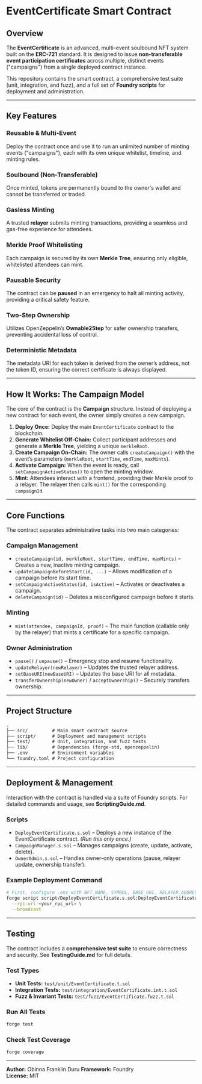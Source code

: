 # EventCertificate Smart Contract

## Overview

The **EventCertificate** is an advanced, multi-event soulbound NFT system built on the **ERC-721** standard. It is designed to issue **non-transferable event participation certificates** across multiple, distinct events ("campaigns") from a single deployed contract instance.

This repository contains the smart contract, a comprehensive test suite (unit, integration, and fuzz), and a full set of **Foundry scripts** for deployment and administration.

---

## Key Features

### Reusable & Multi-Event

Deploy the contract once and use it to run an unlimited number of minting events ("campaigns"), each with its own unique whitelist, timeline, and minting rules.

### Soulbound (Non-Transferable)

Once minted, tokens are permanently bound to the owner's wallet and cannot be transferred or traded.

### Gasless Minting

A trusted **relayer** submits minting transactions, providing a seamless and gas-free experience for attendees.

### Merkle Proof Whitelisting

Each campaign is secured by its own **Merkle Tree**, ensuring only eligible, whitelisted attendees can mint.

### Pausable Security

The contract can be **paused** in an emergency to halt all minting activity, providing a critical safety feature.

### Two-Step Ownership

Utilizes OpenZeppelin’s **Ownable2Step** for safer ownership transfers, preventing accidental loss of control.

### Deterministic Metadata

The metadata URI for each token is derived from the owner’s address, not the token ID, ensuring the correct certificate is always displayed.

---

## How It Works: The Campaign Model

The core of the contract is the **Campaign** structure. Instead of deploying a new contract for each event, the owner simply creates a new campaign.

1. **Deploy Once:** Deploy the main `EventCertificate` contract to the blockchain.
2. **Generate Whitelist Off-Chain:** Collect participant addresses and generate a **Merkle Tree**, yielding a unique `merkleRoot`.
3. **Create Campaign On-Chain:** The owner calls `createCampaign()` with the event’s parameters (`merkleRoot`, `startTime`, `endTime`, `maxMints`).
4. **Activate Campaign:** When the event is ready, call `setCampaignActiveStatus()` to open the minting window.
5. **Mint:** Attendees interact with a frontend, providing their Merkle proof to a relayer. The relayer then calls `mint()` for the corresponding `campaignId`.

---

## Core Functions

The contract separates administrative tasks into two main categories:

### Campaign Management

- `createCampaign(id, merkleRoot, startTime, endTime, maxMints)` – Creates a new, inactive minting campaign.
- `updateCampaignBeforeStart(id, ...)` – Allows modification of a campaign before its start time.
- `setCampaignActiveStatus(id, isActive)` – Activates or deactivates a campaign.
- `deleteCampaign(id)` – Deletes a misconfigured campaign before it starts.

### Minting

- `mint(attendee, campaignId, proof)` – The main function (callable only by the relayer) that mints a certificate for a specific campaign.

### Owner Administration

- `pause()` / `unpause()` – Emergency stop and resume functionality.
- `updateRelayer(newRelayer)` – Updates the trusted relayer address.
- `setBaseURI(newBaseURI)` – Updates the base URI for all metadata.
- `transferOwnership(newOwner)` / `acceptOwnership()` – Securely transfers ownership.

---

## Project Structure

```txt
.
├── src/         # Main smart contract source
├── script/      # Deployment and management scripts
├── test/        # Unit, integration, and fuzz tests
├── lib/         # Dependencies (forge-std, openzeppelin)
├── .env         # Environment variables
└── foundry.toml # Project configuration
```

---

## Deployment & Management

Interaction with the contract is handled via a suite of Foundry scripts. For detailed commands and usage, see **ScriptingGuide.md**.

### Scripts

- `DeployEventCertificate.s.sol` – Deploys a new instance of the EventCertificate contract. _(Run this only once.)_
- `CampaignManager.s.sol` – Manages campaigns (create, update, activate, delete).
- `OwnerAdmin.s.sol` – Handles owner-only operations (pause, relayer update, ownership transfer).

### Example Deployment Command

```bash
# First, configure .env with NFT_NAME, SYMBOL, BASE_URI, RELAYER_ADDRESS
forge script script/DeployEventCertificate.s.sol:DeployEventCertificate \
  --rpc-url <your_rpc_url> \
  --broadcast
```

---

## Testing

The contract includes a **comprehensive test suite** to ensure correctness and security. See **TestingGuide.md** for full details.

### Test Types

- **Unit Tests:** `test/unit/EventCertificate.t.sol`
- **Integration Tests:** `test/integration/EventCertificate.int.t.sol`
- **Fuzz & Invariant Tests:** `test/fuzz/EventCertificate.fuzz.t.sol`

### Run All Tests

```bash
forge test
```

### Check Test Coverage

```bash
forge coverage
```

---

**Author:** Obinna Franklin Duru
**Framework:** Foundry  
**License:** MIT
